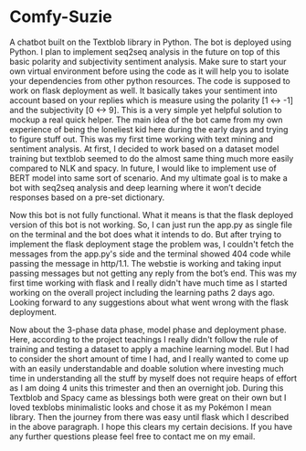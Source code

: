 # Comfy-Suzie
A chatbot built on the Textblob library in Python. The bot is deployed using Python. I plan to implement seq2seq analysis in the future on top of this basic polarity and subjectivity sentiment analysis. Make sure to start your own virtual environment before using the code as it will help you to isolate your dependencies from other python resources. The code is supposed to work on flask deployment as well. It basically takes your sentiment into account based on your replies which is measure using the polarity [1 <-> -1] and the subjectivity [0 <-> 9]. This is a very simple yet helpful solution to mockup a real quick helper. The main idea of the bot came from my own experience of being the loneliest kid here during the early days and trying to figure stuff out. This was my first time working with text mining and sentiment analysis. At first, I decided to work based on a dataset model training but textblob seemed to do the almost same thing much more easily compared to NLK and spacy. In future, I would like to implement use of BERT model into same sort of scenario. And my ultimate goal is to make a bot with seq2seq analysis and deep learning where it won’t decide responses based on a pre-set dictionary. 


Now this bot is not fully functional. What it means is that the flask deployed version of this bot is not working. So, I can just run the app.py as single file on the terminal and the bot does what it intends to do. But after trying to implement the flask deployment stage the problem was, I couldn't fetch the messages from the app.py's side and the terminal showed 404 code while passing the message in http/1.1. The webstie is working and taking input passing messages but not getting any reply from the bot’s end. This was my first time working with flask and I really didn't have much time as I started working on the overall project including the learning paths 2 days ago. Looking forward to any suggestions about what went wrong with the flask deployment. 


Now about the 3-phase data phase, model phase and deployment phase. Here, according to the project teachings I really didn't follow the rule of training and testing a dataset to apply a machine learning model. But I had to consider the short amount of time I had, and I really wanted to come up with an easily understandable and doable solution where investing much time in understanding all the stuff by myself does not require heaps of effort as I am doing 4 units this trimester and then an overnight job. During this Textblob and Spacy came as blessings both were great on their own but I loved texblobs minimalistic looks and chose it as my Pokémon I mean library. Then the journey from there was easy until flask which I described in the above paragraph. I hope this clears my certain decisions. If you have any further questions please feel free to contact me on my email. 
